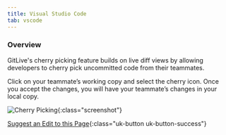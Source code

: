 ```yaml
---
title: Visual Studio Code
tab: vscode
---
```


### Overview

GitLive's cherry picking feature builds on live diff views by allowing developers to cherry pick uncommitted code from their teammates.

Click on your teammate’s working copy and select the cherry icon. Once you accept the changes, you will have your teammate’s changes in your local copy.


![Cherry Picking](/uploads/jetbrains-cherry-picking.gif "Cherry Picking"){:class="screenshot"}


[Suggest an Edit to this Page](https://github.com/GitLiveApp/GitLive/edit/master/_sections/cherry-picking-vscode.md){:class="uk-button uk-button-success"}
